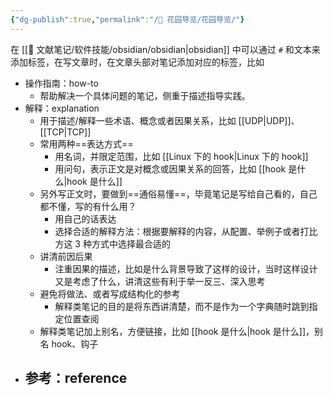 ```yaml
---
{"dg-publish":true,"permalink":"/🌱 花园导览/花园导览/"}
---
```



在 [[🌿 文献笔记/软件技能/obsidian/obsidian\|obsidian]] 中可以通过 `#` 和文本来添加标签，在写文章时，在文章头部对笔记添加对应的标签，比如

- 操作指南：how-to
	- 帮助解决一个具体问题的笔记，侧重于描述指导实践。
- 解释：explanation
	- 用于描述/解释一些术语、概念或者因果关系，比如 [[UDP\|UDP]]、[[TCP\|TCP]]
	- 常用两种==表达方式==
		- 用名词，并限定范围，比如 [[Linux 下的 hook\|Linux 下的 hook]]
		- 用问句，表示正文是对概念或因果关系的回答，比如 [[hook 是什么\|hook 是什么]]
	- 另外写正文时，要做到==通俗易懂==，毕竟笔记是写给自己看的，自己都不懂，写的有什么用？
		- 用自己的话表达
		- 选择合适的解释方法：根据要解释的内容，从配置、举例子或者打比方这 3 种方式中选择最合适的
	- 讲清前因后果
		- 注重因果的描述，比如是什么背景导致了这样的设计，当时这样设计又是考虑了什么，讲清这些有利于举一反三、深入思考
	- 避免将做法、或者写成结构化的参考
		- 解释类笔记的目的是将东西讲清楚，而不是作为一个字典随时跳到指定位置查阅
	- 解释类笔记加上别名，方便链接，比如 [[hook 是什么\|hook 是什么]]，别名 hook、钩子
- 参考：reference
	- 